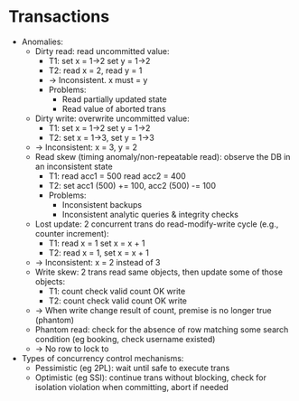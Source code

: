 # Transactions
- Anomalies:
  - Dirty read: read uncommitted value:
    - T1: set x = 1->2                       set y = 1->2
    - T2:              read x = 2, read y = 1
    - -> Inconsistent. x must = y
    - Problems:
      - Read partially updated state
      - Read value of aborted trans
  - Dirty write: overwrite uncommitted value:
    - T1: set x = 1->2                          set y = 1->2
    - T2:             set x = 1->3, set y = 1->3
  - -> Inconsistent: x = 3, y = 2
  - Read skew (timing anomaly/non-repeatable read): observe the DB in an inconsistent state
    - T1: read acc1 = 500                                        read acc2 = 400
    - T2:                set acc1 (500) += 100, acc2 (500) -= 100
    - Problems:
      - Inconsistent backups
      - Inconsistent analytic queries & integrity checks
  - Lost update: 2 concurrent trans do read-modify-write cycle (e.g., counter increment):
    - T1: read x = 1                         set x = x + 1
    - T2:           read x = 1, set x = x + 1
  - -> Inconsistent: x = 2 instead of 3
  - Write skew: 2 trans read same objects, then update some of those objects:
    - T1: count  check valid count OK                       write
    - T2: count                       check valid count OK  write
  - -> When write change result of count, premise is no longer true (phantom)
  - Phantom read: check for the absence of row matching some search condition (eg booking, check username existed)
  - -> No row to lock to
- Types of concurrency control mechanisms:
  - Pessimistic (eg 2PL): wait until safe to execute trans
  - Optimistic (eg SSI): continue trans without blocking, check for isolation violation when committing, abort if needed